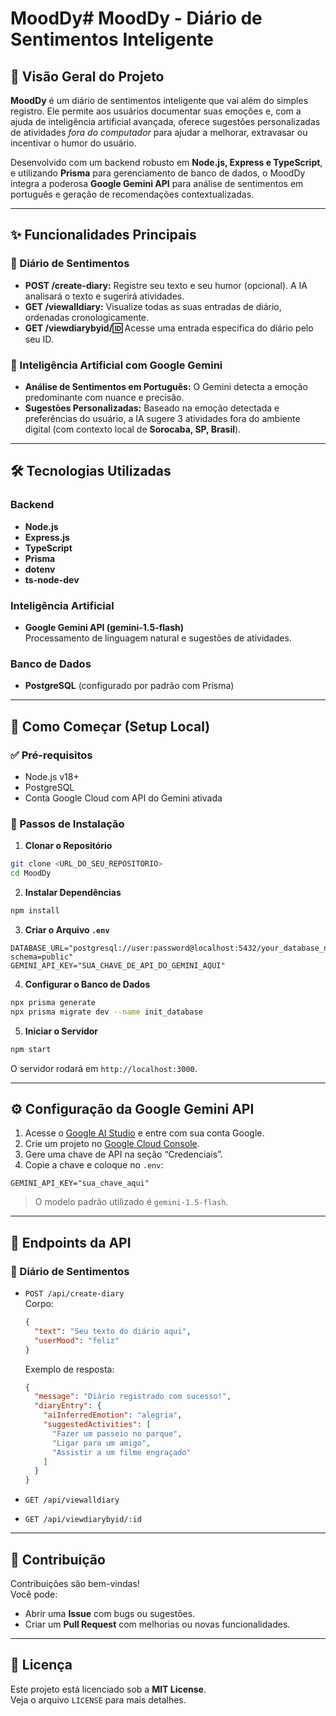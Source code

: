 # MoodDy# MoodDy - Diário de Sentimentos Inteligente

## 📝 Visão Geral do Projeto

**MoodDy** é um diário de sentimentos inteligente que vai além do simples registro. Ele permite aos usuários documentar suas emoções e, com a ajuda de inteligência artificial avançada, oferece sugestões personalizadas de atividades *fora do computador* para ajudar a melhorar, extravasar ou incentivar o humor do usuário.

Desenvolvido com um backend robusto em **Node.js, Express e TypeScript**, e utilizando **Prisma** para gerenciamento de banco de dados, o MoodDy integra a poderosa **Google Gemini API** para análise de sentimentos em português e geração de recomendações contextualizadas.

---

## ✨ Funcionalidades Principais

### 📓 Diário de Sentimentos
- **POST /create-diary:** Registre seu texto e seu humor (opcional). A IA analisará o texto e sugerirá atividades.
- **GET /viewalldiary:** Visualize todas as suas entradas de diário, ordenadas cronologicamente.
- **GET /viewdiarybyid/:id:** Acesse uma entrada específica do diário pelo seu ID.

### 🤖 Inteligência Artificial com Google Gemini
- **Análise de Sentimentos em Português:** O Gemini detecta a emoção predominante com nuance e precisão.
- **Sugestões Personalizadas:** Baseado na emoção detectada e preferências do usuário, a IA sugere 3 atividades fora do ambiente digital (com contexto local de **Sorocaba, SP, Brasil**).
  
---

## 🛠️ Tecnologias Utilizadas

### Backend
- **Node.js**
- **Express.js**
- **TypeScript**
- **Prisma**
- **dotenv**
- **ts-node-dev**

### Inteligência Artificial
- **Google Gemini API (gemini-1.5-flash)**  
  Processamento de linguagem natural e sugestões de atividades.

### Banco de Dados
- **PostgreSQL** (configurado por padrão com Prisma)

---

## 🚀 Como Começar (Setup Local)

### ✅ Pré-requisitos
- Node.js v18+
- PostgreSQL
- Conta Google Cloud com API do Gemini ativada

### 🔧 Passos de Instalação

1. **Clonar o Repositório**
```bash
git clone <URL_DO_SEU_REPOSITORIO>
cd MoodDy
```

2. **Instalar Dependências**
```bash
npm install
```

3. **Criar o Arquivo `.env`**
```env
DATABASE_URL="postgresql://user:password@localhost:5432/your_database_name?schema=public"
GEMINI_API_KEY="SUA_CHAVE_DE_API_DO_GEMINI_AQUI"
```

4. **Configurar o Banco de Dados**
```bash
npx prisma generate
npx prisma migrate dev --name init_database
```

5. **Iniciar o Servidor**
```bash
npm start
```

O servidor rodará em `http://localhost:3000`.

---

## ⚙️ Configuração da Google Gemini API

1. Acesse o [Google AI Studio](https://makersuite.google.com/) e entre com sua conta Google.
2. Crie um projeto no [Google Cloud Console](https://console.cloud.google.com/).
3. Gere uma chave de API na seção “Credenciais”.
4. Copie a chave e coloque no `.env`:
```env
GEMINI_API_KEY="sua_chave_aqui"
```

> O modelo padrão utilizado é `gemini-1.5-flash`.

---

## 🧪 Endpoints da API

### 📓 Diário de Sentimentos
- `POST /api/create-diary`  
  Corpo:
  ```json
  {
    "text": "Seu texto do diário aqui",
    "userMood": "feliz"
  }
  ```

  Exemplo de resposta:
  ```json
  {
    "message": "Diário registrado com sucesso!",
    "diaryEntry": {
      "aiInferredEmotion": "alegria",
      "suggestedActivities": [
        "Fazer um passeio no parque",
        "Ligar para um amigo",
        "Assistir a um filme engraçado"
      ]
    }
  }
  ```

- `GET /api/viewalldiary`
- `GET /api/viewdiarybyid/:id`


---

## 🤝 Contribuição

Contribuições são bem-vindas!  
Você pode:
- Abrir uma **Issue** com bugs ou sugestões.
- Criar um **Pull Request** com melhorias ou novas funcionalidades.

---

## 📄 Licença

Este projeto está licenciado sob a **MIT License**.  
Veja o arquivo `LICENSE` para mais detalhes.
